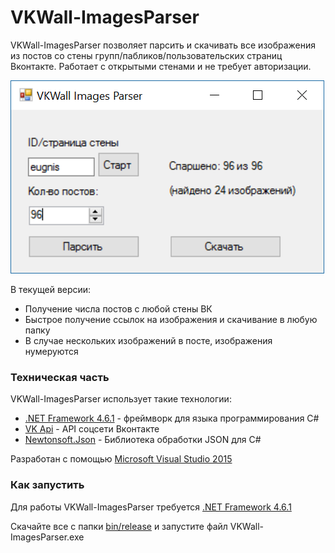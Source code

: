 # VKWall-ImagesParser

VKWall-ImagesParser позволяет парсить и скачивать все изображения из постов со стены групп/пабликов/пользовательских страниц Вконтакте. Работает с открытыми стенами и не требует авторизации.

![Скриншот](/screenshot1.PNG "Окно программы")

В текущей версии:
  - Получение числа постов с любой стены ВК
  - Быстрое получение ссылок на изображения и скачивание в любую папку
  - В случае нескольких изображений в посте, изображения нумеруются

### Техническая часть

VKWall-ImagesParser использует такие технологии:

* [.NET Framework 4.6.1](https://www.microsoft.com/ru-ru/download/details.aspx?id=49981) - фреймворк для языка программирования C#
* [VK Api](https://vk.com/dev) - API соцсети Вконтакте
* [Newtonsoft.Json](http://www.newtonsoft.com/json) - Библиотека обработки JSON для C#

Разработан с помощью [Microsoft Visual Studio 2015](https://www.visualstudio.com/)

### Как запустить

Для работы VKWall-ImagesParser требуется [.NET Framework 4.6.1](https://www.microsoft.com/ru-ru/download/details.aspx?id=49981)

Скачайте все с папки [bin/release](/bin/Release) и запустите файл VKWall-ImagesParser.exe
